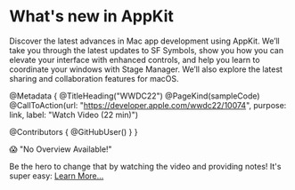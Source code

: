 # What's new in AppKit

Discover the latest advances in Mac app development using AppKit. We’ll take you through the latest updates to SF Symbols, show you how you can elevate your interface with enhanced controls, and help you learn to coordinate your windows with Stage Manager. We’ll also explore the latest sharing and collaboration features for macOS.

@Metadata {
   @TitleHeading("WWDC22")
   @PageKind(sampleCode)
   @CallToAction(url: "https://developer.apple.com/wwdc22/10074", purpose: link, label: "Watch Video (22 min)")

   @Contributors {
      @GitHubUser(<replace this with your GitHub handle>)
   }
}

😱 "No Overview Available!"

Be the hero to change that by watching the video and providing notes! It's super easy:
 [Learn More…](https://wwdcnotes.github.io/WWDCNotes/documentation/wwdcnotes/contributing)
